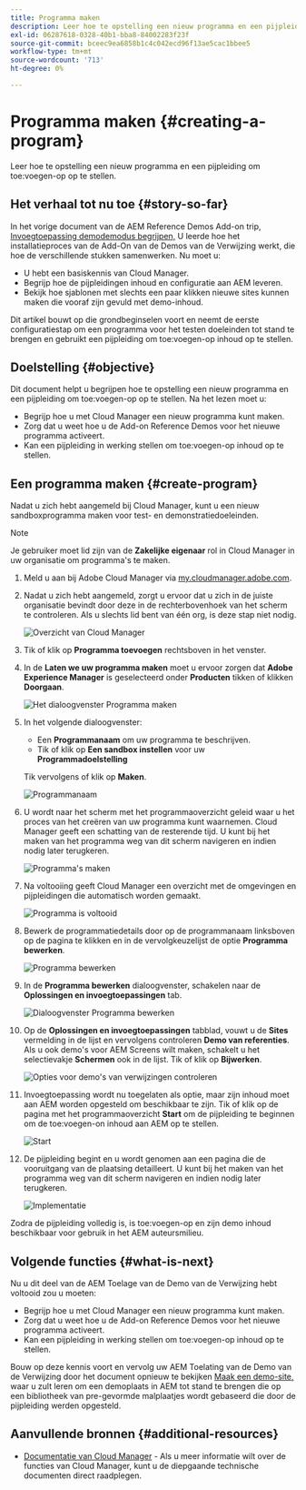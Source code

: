 ```yaml
---
title: Programma maken
description: Leer hoe te opstelling een nieuw programma en een pijpleiding om toe:voegen-op op te stellen.
exl-id: 06287618-0328-40b1-bba8-84002283f23f
source-git-commit: bceec9ea6858b1c4c042ecd96f13ae5cac1bbee5
workflow-type: tm+mt
source-wordcount: '713'
ht-degree: 0%

---
```


# Programma maken {#creating-a-program}

Leer hoe te opstelling een nieuw programma en een pijpleiding om toe:voegen-op op te stellen.

## Het verhaal tot nu toe {#story-so-far}

In het vorige document van de AEM Reference Demos Add-on trip, [Invoegtoepassing demodemodus begrijpen,](installation.md) U leerde hoe het installatieproces van de Add-On van de Demos van de Verwijzing werkt, die hoe de verschillende stukken samenwerken. Nu moet u:

* U hebt een basiskennis van Cloud Manager.
* Begrijp hoe de pijpleidingen inhoud en configuratie aan AEM leveren.
* Bekijk hoe sjablonen met slechts een paar klikken nieuwe sites kunnen maken die vooraf zijn gevuld met demo-inhoud.

Dit artikel bouwt op die grondbeginselen voort en neemt de eerste configuratiestap om een programma voor het testen doeleinden tot stand te brengen en gebruikt een pijpleiding om toe:voegen-op inhoud op te stellen.

## Doelstelling {#objective}

Dit document helpt u begrijpen hoe te opstelling een nieuw programma en een pijpleiding om toe:voegen-op op te stellen. Na het lezen moet u:

* Begrijp hoe u met Cloud Manager een nieuw programma kunt maken.
* Zorg dat u weet hoe u de Add-on Reference Demos voor het nieuwe programma activeert.
* Kan een pijpleiding in werking stellen om toe:voegen-op inhoud op te stellen.

## Een programma maken {#create-program}

Nadat u zich hebt aangemeld bij Cloud Manager, kunt u een nieuw sandboxprogramma maken voor test- en demonstratiedoeleinden.

>[!NOTE]
>
>Je gebruiker moet lid zijn van de **Zakelijke eigenaar** rol in Cloud Manager in uw organisatie om programma&#39;s te maken.

1. Meld u aan bij Adobe Cloud Manager via [my.cloudmanager.adobe.com](https://my.cloudmanager.adobe.com/).

1. Nadat u zich hebt aangemeld, zorgt u ervoor dat u zich in de juiste organisatie bevindt door deze in de rechterbovenhoek van het scherm te controleren. Als u slechts lid bent van één org, is deze stap niet nodig.

   ![Overzicht van Cloud Manager](assets/cloud-manager.png)

1. Tik of klik op **Programma toevoegen** rechtsboven in het venster.

1. In de **Laten we uw programma maken** moet u ervoor zorgen dat **Adobe Experience Manager** is geselecteerd onder **Producten** tikken of klikken **Doorgaan**.

   ![Het dialoogvenster Programma maken](assets/create-program.png)

1. In het volgende dialoogvenster:

   * Een **Programmanaam** om uw programma te beschrijven.
   * Tik of klik op **Een sandbox instellen** voor uw **Programmadoelstelling**

   Tik vervolgens of klik op **Maken**.

   ![Programmanaam](assets/program-name.png)

1. U wordt naar het scherm met het programmaoverzicht geleid waar u het proces van het creëren van uw programma kunt waarnemen. Cloud Manager geeft een schatting van de resterende tijd. U kunt bij het maken van het programma weg van dit scherm navigeren en indien nodig later terugkeren.

   ![Programma&#39;s maken](assets/program-creation.png)

1. Na voltooiing geeft Cloud Manager een overzicht met de omgevingen en pijpleidingen die automatisch worden gemaakt.

   ![Programma is voltooid](assets/creation-complete.png)

1. Bewerk de programmatiedetails door op de programmanaam linksboven op de pagina te klikken en in de vervolgkeuzelijst de optie **Programma bewerken**.

   ![Programma bewerken](assets/edit-program.png)

1. In de **Programma bewerken** dialoogvenster, schakelen naar de **Oplossingen en invoegtoepassingen** tab.

   ![Dialoogvenster Programma bewerken](assets/edit-program-dialog.png)

1. Op de **Oplossingen en invoegtoepassingen** tabblad, vouwt u de **Sites** vermelding in de lijst en vervolgens controleren **Demo van referenties**. Als u ook demo&#39;s voor AEM Screens wilt maken, schakelt u het selectievakje **Schermen** ook in de lijst. Tik of klik op **Bijwerken**.

   ![Opties voor demo&#39;s van verwijzingen controleren](assets/edit-program-add-on.png)

1. Invoegtoepassing wordt nu toegelaten als optie, maar zijn inhoud moet aan AEM worden opgesteld om beschikbaar te zijn. Tik of klik op de pagina met het programmaoverzicht **Start** om de pijpleiding te beginnen om de toe:voegen-on inhoud aan AEM op te stellen.

   ![Start](assets/deploy.png)

1. De pijpleiding begint en u wordt genomen aan een pagina die de vooruitgang van de plaatsing detailleert. U kunt bij het maken van het programma weg van dit scherm navigeren en indien nodig later terugkeren.

   ![Implementatie](assets/deployment.png)

Zodra de pijpleiding volledig is, is toe:voegen-op en zijn demo inhoud beschikbaar voor gebruik in het AEM auteursmilieu.

## Volgende functies {#what-is-next}

Nu u dit deel van de AEM Toelage van de Demo van de Verwijzing hebt voltooid zou u moeten:

* Begrijp hoe u met Cloud Manager een nieuw programma kunt maken.
* Zorg dat u weet hoe u de Add-on Reference Demos voor het nieuwe programma activeert.
* Kan een pijpleiding in werking stellen om toe:voegen-op inhoud op te stellen.

Bouw op deze kennis voort en vervolg uw AEM Toelating van de Demo van de Verwijzing door het document opnieuw te bekijken [Maak een demo-site,](create-site.md) waar u zult leren om een demoplaats in AEM tot stand te brengen die op een bibliotheek van pre-gevormde malplaatjes wordt gebaseerd die door de pijpleiding werden opgesteld.

## Aanvullende bronnen {#additional-resources}

* [Documentatie van Cloud Manager](https://experienceleague.adobe.com/docs/experience-manager-cloud-service/onboarding/onboarding-concepts/cloud-manager-introduction.html) - Als u meer informatie wilt over de functies van Cloud Manager, kunt u de diepgaande technische documenten direct raadplegen.
